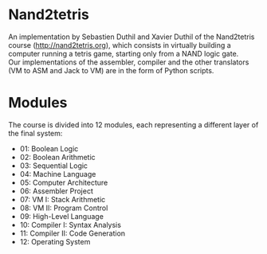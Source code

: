 # Nand2tetris
An implementation by Sebastien Duthil and Xavier Duthil of the Nand2tetris course (http://nand2tetris.org), which consists in virtually building a computer running a tetris game, starting only from a NAND logic gate.  
Our implementations of the assembler, compiler and the other translators (VM to ASM and Jack to VM) are in the form of Python scripts.  

# Modules
The course is divided into 12 modules, each representing a different layer of the final system:  
*   01: Boolean Logic  
*   02: Boolean Arithmetic  
*   03: Sequential Logic  
*   04: Machine Language  
*   05: Computer Architecture  
*   06: Assembler Project  
*   07: VM I: Stack Arithmetic  
*   08: VM II: Program Control  
*   09: High-Level Language  
*   10: Compiler I: Syntax Analysis  
*   11: Compiler II: Code Generation  
*   12: Operating System  
